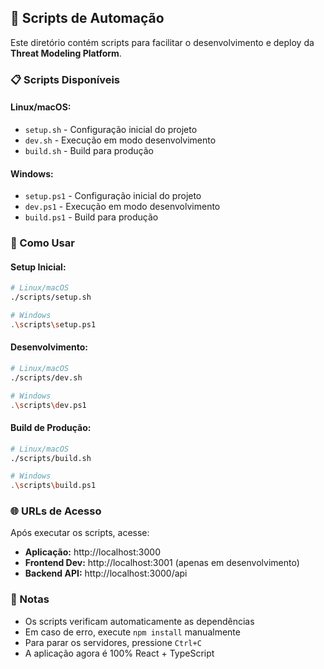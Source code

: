 ## 🚀 Scripts de Automação

Este diretório contém scripts para facilitar o desenvolvimento e deploy da **Threat Modeling Platform**.

### 📋 Scripts Disponíveis

#### **Linux/macOS:**
- `setup.sh` - Configuração inicial do projeto
- `dev.sh` - Execução em modo desenvolvimento
- `build.sh` - Build para produção

#### **Windows:**
- `setup.ps1` - Configuração inicial do projeto
- `dev.ps1` - Execução em modo desenvolvimento  
- `build.ps1` - Build para produção

### 🔧 Como Usar

#### **Setup Inicial:**
```bash
# Linux/macOS
./scripts/setup.sh

# Windows
.\scripts\setup.ps1
```

#### **Desenvolvimento:**
```bash
# Linux/macOS
./scripts/dev.sh

# Windows
.\scripts\dev.ps1
```

#### **Build de Produção:**
```bash
# Linux/macOS
./scripts/build.sh

# Windows
.\scripts\build.ps1
```

### 🌐 URLs de Acesso

Após executar os scripts, acesse:

- **Aplicação:** http://localhost:3000
- **Frontend Dev:** http://localhost:3001 (apenas em desenvolvimento)
- **Backend API:** http://localhost:3000/api

### 📝 Notas

- Os scripts verificam automaticamente as dependências
- Em caso de erro, execute `npm install` manualmente
- Para parar os servidores, pressione `Ctrl+C`
- A aplicação agora é 100% React + TypeScript